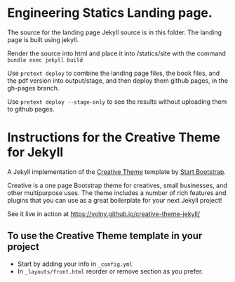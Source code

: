 # Engineering Statics Landing page.

The source for the landing page Jekyll source is in this folder.  The landing page is built using jekyll.

Render the source into html and place it into /statics/site with the command `bundle exec jekyll build`

Use `pretext deploy` to combine the landing page files, the book files, and the pdf version into output/stage, and then deploy them github pages, in the gh-pages branch.

Use `pretext deploy --stage-only` to see the results without uploading them to github pages.


# Instructions for the Creative Theme for Jekyll

A Jekyll implementation of the [Creative Theme](http://startbootstrap.com/template-overviews/creative/) template by [Start Bootstrap](http://startbootstrap.com).

Creative is a one page Bootstrap theme for creatives, small businesses, and other multipurpose uses.
The theme includes a number of rich features and plugins that you can use as a great boilerplate for your next Jekyll project! 

See it live in action at <https://volny.github.io/creative-theme-jekyll/>

## To use the Creative Theme template in your project

- Start by adding your info in `_config.yml`
- In `_layouts/front.html` reorder or remove section as you prefer.

